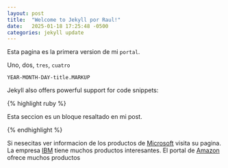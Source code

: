 ```yaml
---
layout: post
title:  "Welcome to Jekyll por Raul!"
date:   2025-01-18 17:25:48 -0500
categories: jekyll update
---
```

Esta pagina es la primera version de mi `portal`.

Uno, dos, `tres`, `cuatro`

`YEAR-MONTH-DAY-title.MARKUP`

Jekyll also offers powerful support for code snippets:

{% highlight ruby %}

Esta seccion es un bloque
resaltado en mi post.

{% endhighlight %}

Si nesecitas ver informacion de los productos de [Microsoft][ref01] visita su pagina.
La empresa [IBM][ref02] tiene muchos productos interesantes.
El portal de [Amazon][ref03] ofrece muchos productos

[ref01]: https://www.microsoft.com/es-pe
[ref02]: https://www.ibm.com/account/pe/es/
[ref03]: https://www.amazon.com/-/es/
